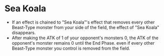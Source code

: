 # Sea Koala

*   If an effect is chained to "Sea Koala"'s effect that removes every other Beast-Type monster from your side of the field, the effect of "Sea Koala" disappears.
*   After making the ATK of 1 of your opponent's monsters 0, the ATK of the opponent's monster remains 0 until the End Phase. even if every other Beast-Type monster you control is removed from the field.

